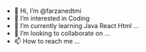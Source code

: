 - 👋 Hi, I’m @farzanedtmi
- 👀 I’m interested in Coding
- 🌱 I’m currently learning Java React Html ...
- 💞️ I’m looking to collaborate on ...
- 📫 How to reach me ...

<!---
farzanedtmi/farzanedtmi is a ✨ special ✨ repository because its `README.md` (this file) appears on your GitHub profile.
You can click the Preview link to take a look at your changes.
--->
